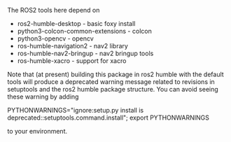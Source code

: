The ROS2 tools here depend on

* ros2-humble-desktop - basic foxy install
* python3-colcon-common-extensions - colcon
* python3-opencv - opencv
* ros-humble-navigation2 - nav2 library
* ros-humble-nav2-bringup - nav2 bringup tools
* ros-humble-xacro - support for xacro

Note that (at present) building this package in ros2 humble with the default tools will produce a deprecated warning message related to revisions in setuptools and the ros2 humble package structure. You can avoid seeing these warning by adding

PYTHONWARNINGS="ignore:setup.py install is deprecated::setuptools.command.install"; export PYTHONWARNINGS

to your environment.
